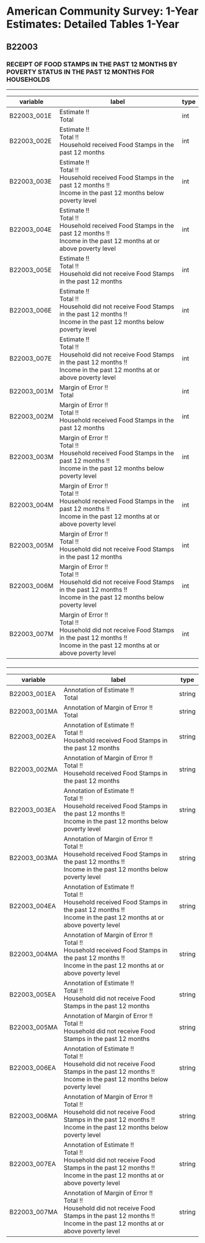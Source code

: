 # American Community Survey: 1-Year Estimates: Detailed Tables 1-Year

## B22003

### RECEIPT OF FOOD STAMPS IN THE PAST 12 MONTHS BY POVERTY STATUS IN THE PAST 12 MONTHS FOR HOUSEHOLDS

___

| variable | label | type |
| ----- | ----- | ----- |
| B22003_001E | Estimate !!<br>Total | int |
| B22003_002E | Estimate !!<br>Total !!<br>Household received Food Stamps in the past 12 months | int |
| B22003_003E | Estimate !!<br>Total !!<br>Household received Food Stamps in the past 12 months !!<br>Income in the past 12 months below poverty level | int |
| B22003_004E | Estimate !!<br>Total !!<br>Household received Food Stamps in the past 12 months !!<br>Income in the past 12 months at or above poverty level | int |
| B22003_005E | Estimate !!<br>Total !!<br>Household did not receive Food Stamps in the past 12 months | int |
| B22003_006E | Estimate !!<br>Total !!<br>Household did not receive Food Stamps in the past 12 months !!<br>Income in the past 12 months below poverty level | int |
| B22003_007E | Estimate !!<br>Total !!<br>Household did not receive Food Stamps in the past 12 months !!<br>Income in the past 12 months at or above poverty level | int |
| B22003_001M | Margin of Error !!<br>Total | int |
| B22003_002M | Margin of Error !!<br>Total !!<br>Household received Food Stamps in the past 12 months | int |
| B22003_003M | Margin of Error !!<br>Total !!<br>Household received Food Stamps in the past 12 months !!<br>Income in the past 12 months below poverty level | int |
| B22003_004M | Margin of Error !!<br>Total !!<br>Household received Food Stamps in the past 12 months !!<br>Income in the past 12 months at or above poverty level | int |
| B22003_005M | Margin of Error !!<br>Total !!<br>Household did not receive Food Stamps in the past 12 months | int |
| B22003_006M | Margin of Error !!<br>Total !!<br>Household did not receive Food Stamps in the past 12 months !!<br>Income in the past 12 months below poverty level | int |
| B22003_007M | Margin of Error !!<br>Total !!<br>Household did not receive Food Stamps in the past 12 months !!<br>Income in the past 12 months at or above poverty level | int |
### 

___

| variable | label | type |
| ----- | ----- | ----- |
| B22003_001EA | Annotation of Estimate !!<br>Total | string |
| B22003_001MA | Annotation of Margin of Error !!<br>Total | string |
| B22003_002EA | Annotation of Estimate !!<br>Total !!<br>Household received Food Stamps in the past 12 months | string |
| B22003_002MA | Annotation of Margin of Error !!<br>Total !!<br>Household received Food Stamps in the past 12 months | string |
| B22003_003EA | Annotation of Estimate !!<br>Total !!<br>Household received Food Stamps in the past 12 months !!<br>Income in the past 12 months below poverty level | string |
| B22003_003MA | Annotation of Margin of Error !!<br>Total !!<br>Household received Food Stamps in the past 12 months !!<br>Income in the past 12 months below poverty level | string |
| B22003_004EA | Annotation of Estimate !!<br>Total !!<br>Household received Food Stamps in the past 12 months !!<br>Income in the past 12 months at or above poverty level | string |
| B22003_004MA | Annotation of Margin of Error !!<br>Total !!<br>Household received Food Stamps in the past 12 months !!<br>Income in the past 12 months at or above poverty level | string |
| B22003_005EA | Annotation of Estimate !!<br>Total !!<br>Household did not receive Food Stamps in the past 12 months | string |
| B22003_005MA | Annotation of Margin of Error !!<br>Total !!<br>Household did not receive Food Stamps in the past 12 months | string |
| B22003_006EA | Annotation of Estimate !!<br>Total !!<br>Household did not receive Food Stamps in the past 12 months !!<br>Income in the past 12 months below poverty level | string |
| B22003_006MA | Annotation of Margin of Error !!<br>Total !!<br>Household did not receive Food Stamps in the past 12 months !!<br>Income in the past 12 months below poverty level | string |
| B22003_007EA | Annotation of Estimate !!<br>Total !!<br>Household did not receive Food Stamps in the past 12 months !!<br>Income in the past 12 months at or above poverty level | string |
| B22003_007MA | Annotation of Margin of Error !!<br>Total !!<br>Household did not receive Food Stamps in the past 12 months !!<br>Income in the past 12 months at or above poverty level | string |

